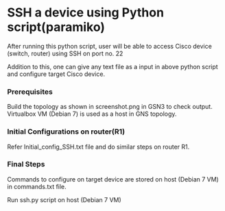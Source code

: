
# SSH a device using Python script(paramiko)
After running this python script, user will be able to access Cisco device (switch, router) using SSH on port no. 22

Addition to this, one can give any text file as a input in above python script and configure target Cisco device. 

### Prerequisites

Build the topology as shown in screenshot.png in GSN3 to check output. Virtualbox VM (Debian 7) is used as a host in GNS topology.


### Initial Configurations on router(R1)

Refer Initial_config_SSH.txt file and do similar steps on router R1.

### Final Steps
Commands to configure on target device are stored on host (Debian 7 VM) in commands.txt file.

Run ssh.py script on host (Debian 7 VM) 
